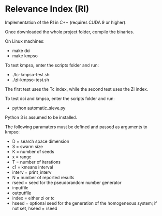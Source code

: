 # Relevance Index (RI)

Implementation of the RI in C++ (requires CUDA 9 or higher).

Once downloaded the whole project folder, compile the binaries.

On Linux machines:

* make dci
* make kmpso

To test kmpso, enter the scripts folder and run:

* ./tc-kmpso-test.sh
* ./zi-kmpso-test.sh

The first test uses the Tc index, while the second test uses the ZI index.

To test dci and kmpso, enter the scripts folder and run:

* python automatic_sieve.py

Python 3 is assumed to be installed.

The following paramaters must be defined and passed as arguments to kmpso:
* D = search space dimension
* S = swarm size  
* K = number of seeds  
* x = range  
* T = number of iterations
* c1 = kmeans interval
* interv = print_interv  
* N = number of reported results
* rseed = seed for the pseudorandom number generator
* inputfile
* outputfile
* index = either zi or tc
* hseed = optional seed for the generation of the homogeneous system; if not set, hseed = rseed
